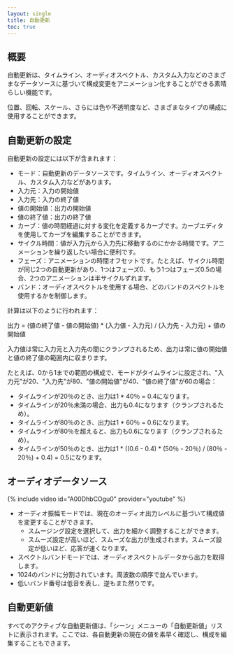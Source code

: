 ```yaml
---
layout: single
title: 自動更新
toc: true
---
```


## 概要
自動更新は、タイムライン、オーディオスペクトル、カスタム入力などのさまざまなデータソースに基づいて構成変更をアニメーション化することができる素晴らしい機能です。

位置、回転、スケール、さらには色や不透明度など、さまざまなタイプの構成に使用することができます。

## 自動更新の設定
自動更新の設定には以下が含まれます：
* モード：自動更新のデータソースです。タイムライン、オーディオスペクトル、カスタム入力などがあります。
* 入力元：入力の開始値
* 入力先：入力の終了値
* 値の開始値：出力の開始値
* 値の終了値：出力の終了値
* カーブ：値の時間経過に対する変化を定義するカーブです。カーブエディタを使用してカーブを編集することができます。
* サイクル時間：値が入力元から入力先に移動するのにかかる時間です。アニメーションを繰り返したい場合に便利です。
* フェーズ：アニメーションの時間オフセットです。たとえば、サイクル時間が同じ2つの自動更新があり、1つはフェーズ0、もう1つはフェーズ0.5の場合、2つのアニメーションは半サイクルずれます。
* バンド：オーディオスペクトルを使用する場合、どのバンドのスペクトルを使用するかを制御します。

計算は以下のように行われます：

出力 = (値の終了値 - 値の開始値) * (入力値 - 入力元) / (入力先 - 入力元) + 値の開始値

入力値は常に入力元と入力先の間にクランプされるため、出力は常に値の開始値と値の終了値の範囲内に収まります。

たとえば、0から1までの範囲の構成で、モードがタイムラインに設定され、"入力元"が20、"入力先"が80、"値の開始値"が40、"値の終了値"が60の場合：
* タイムラインが20％のとき、出力は1 * 40％ = 0.4になります。
* タイムラインが20％未満の場合、出力も0.4になります（クランプされるため）。
* タイムラインが80％のとき、出力は1 * 60％ = 0.6になります。
* タイムラインが80％を超えると、出力も0.6になります（クランプされるため）。
* タイムラインが50％のとき、出力は1 * ((0.6 - 0.4) * (50％ - 20％) / (80％ - 20％) + 0.4) = 0.5になります。

## オーディオデータソース
{% include video id="A00DhbCOgu0" provider="youtube" %}
* オーディオ振幅モードでは、現在のオーディオ出力レベルに基づいて構成値を変更することができます。
    * スムージング設定を選択して、出力を細かく調整することができます。
    * スムーズ設定が高いほど、スムーズな出力が生成されます。スムーズ設定が低いほど、応答が速くなります。
* スペクトルバンドモードでは、オーディオスペクトルデータから出力を取得します。
* 1024のバンドに分割されています。周波数の順序で並んでいます。
* 低いバンド番号は低音を表し、逆もまた然りです。

## 自動更新値
すべてのアクティブな自動更新値は、「シーン」メニューの「自動更新値」リストに表示されます。ここでは、各自動更新の現在の値を素早く確認し、構成を編集することもできます。